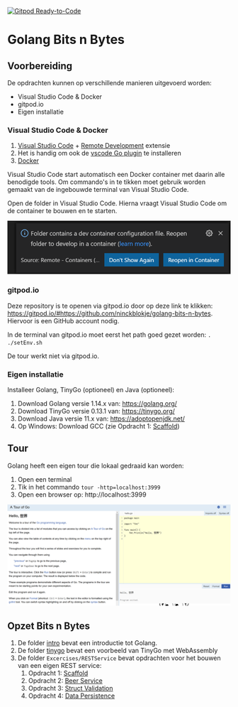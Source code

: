 [![Gitpod Ready-to-Code](https://img.shields.io/badge/Gitpod-Ready--to--Code-blue?logo=gitpod)](https://gitpod.io/#https://github.com/ninckblokje/golang-bits-n-bytes) 

#  Golang Bits n Bytes

## Voorbereiding

De opdrachten kunnen op verschillende manieren uitgevoerd worden:

- Visual Studio Code & Docker
- gitpod.io
- Eigen installatie

### Visual Studio Code & Docker

1. [Visual Studio Code](https://code.visualstudio.com/) + [Remote Development](https://marketplace.visualstudio.com/items?itemName=ms-vscode-remote.vscode-remote-extensionpack) extensie
2. Het is handig om ook de [vscode Go plugin](https://marketplace.visualstudio.com/items?itemName=golang.go) te installeren
2. [Docker](https://www.docker.com/)

Visual Studio Code start automatisch een Docker container met daarin alle benodigde tools. Om commando's in te tikken moet gebruik worden gemaakt van de ingebouwde terminal van Visual Studio Code.

Open de folder in Visual Studio Code. Hierna vraagt Visual Studio Code om de container te bouwen en te starten.

![](assets/vscode-remote-open.png)

### gitpod.io

Deze repository is te openen via gitpod.io door op deze link te klikken: https://gitpod.io/#https://github.com/ninckblokje/golang-bits-n-bytes. Hiervoor is een GitHub account nodig.

In de terminal van gitpod.io moet eerst het path goed gezet worden: `. ./setEnv.sh`

De tour werkt niet via gitpod.io.

### Eigen installatie

Installeer Golang, TinyGo (optioneel) en Java (optioneel):

1. Download Golang versie 1.14.x van: <https://golang.org/>
1. Download TinyGo versie 0.13.1 van: <https://tinygo.org/>
1. Download Java versie 11.x van: <https://adoptopenjdk.net/>
1. Op Windows: Download GCC (zie Opdracht 1: [Scaffold](Excercises/RESTService/1-Scaffold.md))

## Tour

Golang heeft een eigen tour die lokaal gedraaid kan worden:

1. Open een terminal
2. Tik in het commando `tour -http=localhost:3999`
3. Open een browser op: http://localhost:3999

![](assets/go-tour.png)

## Opzet Bits n Bytes

1. De folder [intro](intro/intro.md) bevat een introductie tot Golang.
1. De folder [tinygo](tinygo/tinygo.md) bevat een voorbeeld van TinyGo met WebAssembly
1. De folder `Excercises/RESTService` bevat opdrachten voor het bouwen van een eigen REST service:
   1. Opdracht 1: [Scaffold](Excercises/RESTService/1-Scaffold.md)
   1. Opdracht 2: [Beer Service](Excercises/RESTService/2-BeerService.md)
   1. Opdracht 3: [Struct Validation](Excercises/RESTService/3-StructValidation.md)
   1. Opdracht 4: [Data Persistence](Excercises/RESTService/4-DataPersistence.md)
